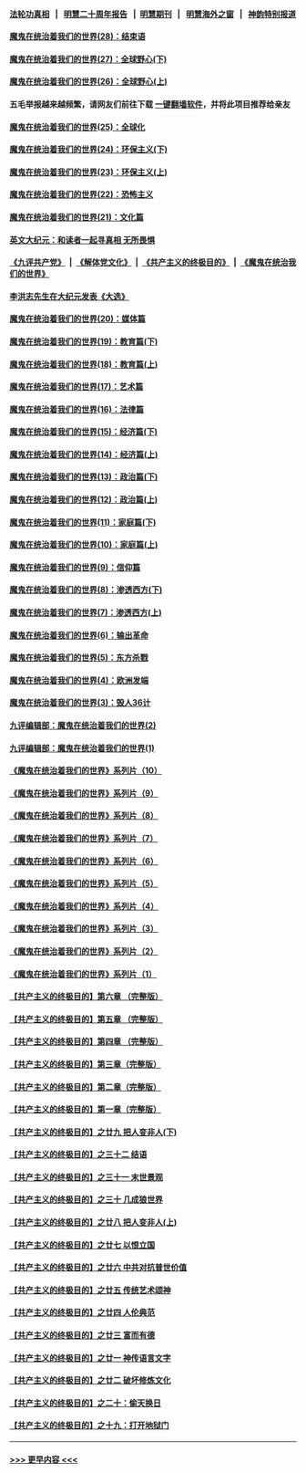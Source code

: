 #### [法轮功真相](https://github.com/gfw-breaker/truth/blob/master/README.md?t=0) &nbsp;&nbsp;|&nbsp;&nbsp; [明慧二十周年报告](https://github.com/gfw-breaker/mh-reports/blob/master/README.md?t=0) &nbsp;&nbsp;|&nbsp;&nbsp;[明慧期刊](https://github.com/gfw-breaker/mh-qikan) &nbsp;&nbsp;|&nbsp;&nbsp; [明慧海外之窗](https://github.com/gfw-breaker/mh-news/blob/master/README.md?t=0) &nbsp;&nbsp;|&nbsp;&nbsp; [神韵特别报道](https://github.com/gfw-breaker/mh-news/blob/master/shenyun.md?t=0)
#### [魔鬼在统治着我们的世界(28)：结束语](../pages/nsc422/n10936246.md?t=06092101) 
#### [魔鬼在统治着我们的世界(27)：全球野心(下)](../pages/nsc422/n10928319.md?t=06092101) 
#### [魔鬼在统治着我们的世界(26)：全球野心(上)](../pages/nsc422/n10900318.md?t=06092101) 
#### 五毛举报越来越频繁，请网友们前往下载 [一键翻墙软件](https://github.com/gfw-breaker/ssr-accounts)，并将此项目推荐给亲友
#### [魔鬼在统治着我们的世界(25)：全球化](../pages/nsc422/n10788205.md?t=06092101) 
#### [魔鬼在统治着我们的世界(24)：环保主义(下)](../pages/nsc422/n10695307.md?t=06092101) 
#### [魔鬼在统治着我们的世界(23)：环保主义(上)](../pages/nsc422/n10688613.md?t=06092101) 
#### [魔鬼在统治着我们的世界(22)：恐怖主义](../pages/nsc422/n10614727.md?t=06092101) 
#### [魔鬼在统治着我们的世界(21)：文化篇](../pages/nsc422/n10597706.md?t=06092101) 
#### [英文大纪元：和读者一起寻真相 无所畏惧](../pages/nsc422/n12542027.md?t=06092101) 
#### [《九评共产党》](https://github.com/begood0513/9ping.md/blob/master/README.md) &nbsp;|&nbsp; [《解体党文化》](../../../../jtdwh.md/blob/master/README.md)  &nbsp;|&nbsp; [《共产主义的终极目的》](../../../../gczydzjmd.md/blob/master/README.md) &nbsp;|&nbsp; [《魔鬼在统治我们的世界》](../../../../mgztzwmdsj.md/blob/master/README.md) 
#### [李洪志先生在大纪元发表《大选》](../pages/nsc422/n12534746.md?t=06092101) 
#### [魔鬼在统治着我们的世界(20)：媒体篇](../pages/nsc422/n10586579.md?t=06092101) 
#### [魔鬼在统治着我们的世界(19)：教育篇(下)](../pages/nsc422/n10564808.md?t=06092101) 
#### [魔鬼在统治着我们的世界(18)：教育篇(上)](../pages/nsc422/n10526970.md?t=06092101) 
#### [魔鬼在统治着我们的世界(17)：艺术篇](../pages/nsc422/n10499093.md?t=06092101) 
#### [魔鬼在统治着我们的世界(16)：法律篇](../pages/nsc422/n10485969.md?t=06092101) 
#### [魔鬼在统治着我们的世界(15)：经济篇(下)](../pages/nsc422/n10469975.md?t=06092101) 
#### [魔鬼在统治着我们的世界(14)：经济篇(上)](../pages/nsc422/n10457370.md?t=06092101) 
#### [魔鬼在统治着我们的世界(13)：政治篇(下)](../pages/nsc422/n10448270.md?t=06092101) 
#### [魔鬼在统治着我们的世界(12)：政治篇(上)](../pages/nsc422/n10444576.md?t=06092101) 
#### [魔鬼在统治着我们的世界(11)：家庭篇(下)](../pages/nsc422/n10440961.md?t=06092101) 
#### [魔鬼在统治着我们的世界(10)：家庭篇(上)](../pages/nsc422/n10435448.md?t=06092101) 
#### [魔鬼在统治着我们的世界(9)：信仰篇](../pages/nsc422/n10432159.md?t=06092101) 
#### [魔鬼在统治着我们的世界(8)：渗透西方(下)](../pages/nsc422/n10429603.md?t=06092101) 
#### [魔鬼在统治着我们的世界(7)：渗透西方(上)](../pages/nsc422/n10426013.md?t=06092101) 
#### [魔鬼在统治着我们的世界(6)：输出革命](../pages/nsc422/n10421536.md?t=06092101) 
#### [魔鬼在统治着我们的世界(5)：东方杀戮](../pages/nsc422/n10417707.md?t=06092101) 
#### [魔鬼在统治着我们的世界(4)：欧洲发端](../pages/nsc422/n10414890.md?t=06092101) 
#### [魔鬼在统治着我们的世界(3)：毁人36计](../pages/nsc422/n10411583.md?t=06092101) 
#### [九评编辑部：魔鬼在统治着我们的世界(2)](../pages/nsc422/n10410036.md?t=06092101) 
#### [九评编辑部：魔鬼在统治着我们的世界(1)](../pages/nsc422/n10406825.md?t=06092101) 
#### [《魔鬼在统治着我们的世界》系列片（10）](../pages/nsc422/n12292670.md?t=06092101) 
#### [《魔鬼在统治着我们的世界》系列片（9）](../pages/nsc422/n12290859.md?t=06092101) 
#### [《魔鬼在统治着我们的世界》系列片（8）](../pages/nsc422/n12287445.md?t=06092101) 
#### [《魔鬼在统治着我们的世界》系列片（7）](../pages/nsc422/n12283425.md?t=06092101) 
#### [《魔鬼在统治着我们的世界》系列片（6）](../pages/nsc422/n12282314.md?t=06092101) 
#### [《魔鬼在统治着我们的世界》系列片（5）](../pages/nsc422/n12281419.md?t=06092101) 
#### [《魔鬼在统治着我们的世界》系列片（4）](../pages/nsc422/n12274024.md?t=06092101) 
#### [《魔鬼在统治着我们的世界》系列片（3）](../pages/nsc422/n12271322.md?t=06092101) 
#### [《魔鬼在统治着我们的世界》系列片（2）](../pages/nsc422/n12269049.md?t=06092101) 
#### [《魔鬼在统治着我们的世界》系列片（1）](../pages/nsc422/n12267575.md?t=06092101) 
#### [【共产主义的终极目的】第六章 （完整版）](../pages/nsc422/n11428913.md?t=06092101) 
#### [【共产主义的终极目的】第五章 （完整版）](../pages/nsc422/n11428912.md?t=06092101) 
#### [【共产主义的终极目的】第四章 （完整版）](../pages/nsc422/n11428907.md?t=06092101) 
#### [【共产主义的终极目的】第三章（完整版）](../pages/nsc422/n11428848.md?t=06092101) 
#### [【共产主义的终极目的】第二章（完整版）](../pages/nsc422/n11428831.md?t=06092101) 
#### [【共产主义的终极目的】第一章（完整版）](../pages/nsc422/n11417651.md?t=06092101) 
#### [【共产主义的终极目的】之廿九 把人变非人(下)](../pages/nsc422/n11344140.md?t=06092101) 
#### [【共产主义的终极目的】之三十二 结语](../pages/nsc422/n11360535.md?t=06092101) 
#### [【共产主义的终极目的】之三十一 末世景观](../pages/nsc422/n11351129.md?t=06092101) 
#### [【共产主义的终极目的】之三十 几成狼世界](../pages/nsc422/n11348280.md?t=06092101) 
#### [【共产主义的终极目的】之廿八 把人变非人(上)](../pages/nsc422/n11340492.md?t=06092101) 
#### [【共产主义的终极目的】之廿七 以恨立国](../pages/nsc422/n11336944.md?t=06092101) 
#### [【共产主义的终极目的】之廿六 中共对抗普世价值](../pages/nsc422/n11324785.md?t=06092101) 
#### [【共产主义的终极目的】之廿五 传统艺术颂神](../pages/nsc422/n11296396.md?t=06092101) 
#### [【共产主义的终极目的】之廿四 人伦典范](../pages/nsc422/n11296397.md?t=06092101) 
#### [【共产主义的终极目的】之廿三 富而有德](../pages/nsc422/n11283598.md?t=06092101) 
#### [【共产主义的终极目的】之廿一 神传语言文字](../pages/nsc422/n11263265.md?t=06092101) 
#### [【共产主义的终极目的】之廿二 破坏修炼文化](../pages/nsc422/n11245728.md?t=06092101) 
#### [【共产主义的终极目的】之二十：偷天换日](../pages/nsc422/n11238846.md?t=06092101) 
#### [【共产主义的终极目的】之十九：打开地狱门](../pages/nsc422/n11206376.md?t=06092101) 

----
#### [ >>> 更早内容 <<< ](../indexes/nsc422-earlier.md)
